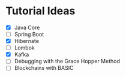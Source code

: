 # Tutorial Ideas

- [x] Java Core
- [ ] Spring Boot
- [x] Hibernate
- [ ] Lombok
- [x] Kafka
- [ ] Debugging with the Grace Hopper Method
- [ ] Blockchains with BASIC
